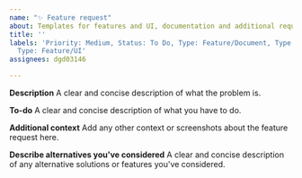 ```yaml
---
name: "✨ Feature request"
about: Templates for features and UI, documentation and additional requests.
title: ''
labels: 'Priority: Medium, Status: To Do, Type: Feature/Document, Type: Feature/Function,
  Type: Feature/UI'
assignees: dgd03146

---
```


**Description**
A clear and concise description of what the problem is.

**To-do**
A clear and concise description of what you have to do.

**Additional context**
Add any other context or screenshots about the feature request here.

**Describe alternatives you've considered**
A clear and concise description of any alternative solutions or features you've considered.
